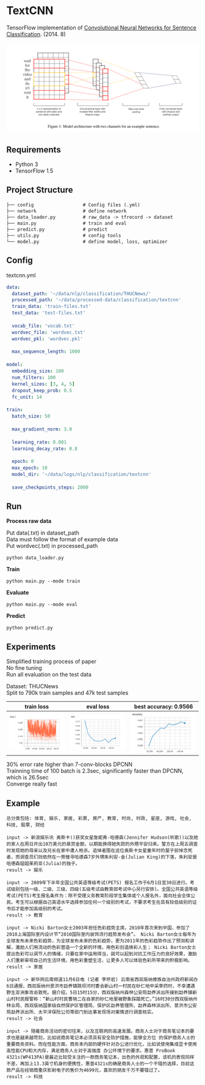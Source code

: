 # TextCNN

TensorFlow implementation of [Convolutional Neural Networks for Sentence Classification](https://arxiv.org/pdf/1408.5882.pdf). (2014. 8)

![images](images/architecture.png)

## Requirements

- Python 3
- TensorFlow 1.5


## Project Structure


    ├── config                  # Config files (.yml)
    ├── network                 # define network
    ├── data_loader.py          # raw_data -> tfrecord -> dataset
    ├── main.py                 # train and eval
    ├── predict.py              # predict
    ├── utils.py                # config tools
    └── model.py                # define model, loss, optimizer
    

## Config

textcnn.yml

```yml
data:
  dataset_path: '~/data/nlp/classification/THUCNews/'
  processed_path: '~/data/processed-data/classification/textcnn'
  train_data: 'train-files.txt'
  test_data: 'test-files.txt'

  vocab_file: 'vocab.txt'
  wordvec_file: 'wordvec.txt'
  wordvec_pkl: 'wordvec.pkl'

  max_sequence_length: 1000

model:
  embedding_size: 100
  num_filters: 100
  kernel_sizes: [3, 4, 5]
  dropout_keep_prob: 0.5
  fc_unit: 14

train:
  batch_size: 50

  max_gradient_norm: 3.0

  learning_rate: 0.001
  learning_decay_rate: 0.8

  epoch: 0
  max_epoch: 10
  model_dir: '~/data/logs/nlp/classification/textcnn'

  save_checkpoints_steps: 2000
```


## Run

**Process raw data**

Put data(.txt) in dataset_path  
Data must follow the format of example data  
Put wordvec(.txt) in processed_path

```
python data_loader.py
```

**Train**

```
python main.py --mode train
```

**Evaluate**

```
python main.py --mode eval
```

**Predict**  
```
python predict.py
```


## Experiments

Simplified training process of paper   
No fine tuning  
Run all evaluation on the test data

Dataset: THUCNews   
Split to 790k train samples and 47k test samples

|train loss|eval loss|best accuracy: 0.9566|
| :----------:| :----------: | :----------:|
|![images](images/train-loss.png)|![images](images/eval-loss.png)|![images](images/accuracy.png)|

30% error rate higher than 7-conv-blocks DPCNN  
Trainning time of 100 batch is 2.3sec, significantly faster than DPCNN, which is 26.5sec  
Converge really fast

## Example

```
总分类包括: 体育, 娱乐, 家居, 彩票, 房产, 教育, 时尚, 时政, 星座, 游戏, 社会, 科技, 股票, 财经

input -> 新浪娱乐讯 奥斯卡()获奖女星詹妮弗-哈德森(Jennifer Hudson(听歌))以及她的家人在周日开出10万美元的悬赏金额，以期能换得她失踪的外甥平安归来。警方在上周五调查时发现她的母亲以及兄长在家中遭人枪杀。追悼者围在这位奥斯卡女星童年时的屋子前悼念死者，而调查员们则依然在一旁搜寻哈德森7岁外甥朱利安-金(Julian King)的下落，朱利安是哈德森姐姐茱莉亚(Julia)的独子。
result -> 娱乐

input -> 2009年下半年全国公共英语等级考试(PETS) 报名工作于6月1日至30日进行。考试级别包括一级、二级、三级、四级(五级考试由教育部考试中心另行安排)。全国公共英语等级考试(PETS)考生报名条件为：除不受理义务教育阶段学生集体或个人报名外，面向社会全体公民。考生可以根据自己英语水平选择参加任何一个级别的考试，不要求考生在具有较低级别的证书后才能参加高级别的考试。
result -> 教育

input -> Nicki Barton女士2003年担任色彩趋势主席，2010年首次来到中国，参加了2010上海国际室内设计节“2010国际室内装饰流行趋势发布会”。 Nicki Barton女士每年为全球发布未来色彩趋势，为全球发布未来的色彩趋势，更为2011年的色彩趋势作出了预测和讲解，激励人们用流动的色彩营造一个全新的环境，用色彩创造焕彩人生； Nicki Barton女士提出色彩可以调节人的情绪，只要在家中运用得当，就可以起到对抗工作压力的良好效果，激励人们重新审视自己的生活环境，用色彩重塑生活，让更多人可以体验色彩所带来的积极影响。
result -> 家居

input -> 新华网云南频道11月6日电 (记者 李怀岩) 云南省西双版纳傣族自治州政府新闻办6日通报，西双版纳州景洪市勐养镇跳坝河村委会新山村一村民在砂仁地中采草药时，不幸遭遇野生亚洲象攻击致死。据介绍，5日15时15分，西双版纳州森林公安局勐养派出所接到勐养镇新山村村民报警称：“新山村村民曹晓二在自家的砂仁地里被野象踩踏死亡。”16时30分西双版纳州林业局、西双版纳国家级自然保护区管理局、保护区勐养管理所、勐养森林派出所、景洪市公安局勐养派出所、太平洋保险公司等部门到达事发现场对案情进行调查核实。
result -> 社会

input -> 随着商务活动的密切往来，以及互联网的高速发展。商务人士对于商务笔记本的要求也是越来越苛刻，比如说商务笔记本必须具有安全防护措施，能够全方位 的保护商务人士的重要商务资料。而在性能方面，商务本内部的硬件针对办公进行优化，比如说使用集成显卡使用高性能CPU和大内存，满足商务人士对于高强度 办公环境下的要求。惠普 ProBook 4321s(WP413PA)是最近比较受关注的一款商务笔记本，出色的外观和配置，该机的表现同样不差，再加上13.3英寸机身的便携性，惠普4321s的确是商务人士的一个不错的选择，目前这款产品在经销商重庆影射电子的售价为4699元，喜欢的朋友千万不要错过了。
result -> 科技
```



